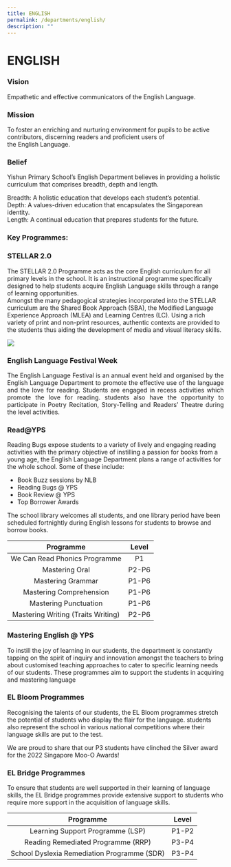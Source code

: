 ```yaml
---
title: ENGLISH
permalink: /departments/english/
description: ""
---
```

# ENGLISH

### **Vision**

Empathetic and effective communicators of the English Language.

### **Mission**

To foster an enriching and nurturing environment for pupils to be active contributors, discerning readers and proficient users of the English Language.

### **Belief**  

Yishun Primary School’s English Department believes in providing a holistic curriculum that comprises breadth, depth and length. 

Breadth: A holistic education that develops each student’s potential.    
Depth: A values-driven education that encapsulates the Singaporean identity.    
Length: A continual education that prepares students for the future.

### Key Programmes:

### **STELLAR 2.0**

The STELLAR 2.0 Programme acts as the core English curriculum for all primary levels in the school. It is an instructional programme specifically designed to help students acquire English Language skills through a range of learning opportunities.    
Amongst the many pedagogical strategies incorporated into the STELLAR curriculum are the Shared Book Approach (SBA), the Modified Language Experience Approach (MLEA) and Learning Centres (LC). Using a rich variety of print and non-print resources, authentic contexts are provided to the students thus aiding the development of media and visual literacy skills.

![](/images/Departments/ENGLISH/EL1.png)

### **English Language Festival Week**

<p style="text-align: justify;">The English Language Festival is an annual event held and organised by the English Language Department to promote the effective use of the language and the love for reading. Students are engaged in recess activities which promote the love for reading. students also have the opportunity to participate in Poetry Recitation, Story-Telling and Readers’ Theatre during the level activities.</p>


### Read@YPS

Reading Bugs expose students to a variety of lively and engaging reading activities with the primary objective of instilling a passion for books from a young age, the English Language Department plans a range of activities for the whole school. Some of these include:      

*   Book Buzz sessions by NLB
*   Reading Bugs @ YPS
*   Book Review @ YPS
*   Top Borrower Awards 

The school library welcomes all students, and one library period have been scheduled fortnightly during English lessons for students to browse and borrow books. 

 |              Programme             |  Level |
|:----------------------------------:|:------:|
|    We Can Read Phonics Programme   |   P1   |
|           Mastering Oral           |  P2-P6 |
|          Mastering Grammar         |  P1-P6 |
|       Mastering Comprehension      |  P1-P6 |
|        Mastering Punctuation       | P1-P6  |
| Mastering Writing (Traits Writing) |  P2-P6 |

### Mastering English @ YPS

To instill the joy of learning in our students, the department is constantly tapping on the spirit of inquiry and innovation amongst the teachers to bring about customised teaching approaches to cater to specific learning needs of our students. These programmes aim to support the students in acquiring and mastering language


### EL Bloom Programmes

Recognising the talents of our students, the EL Bloom programmes stretch the potential of students who display the flair for the language. students also represent the school in various national competitions where their language skills are put to the test.   

We are proud to share that our P3 students have clinched the Silver award for the 2022 Singapore Moo-O Awards!

### EL Bridge Programmes

To ensure that students are well supported in their learning of language skills, the EL Bridge programmes provide extensive support to students who require more support in the acquisition of language skills.

|                   Programme                  | Level |
|:--------------------------------------------:|:-----:|
|       Learning Support Programme (LSP)       | P1-P2 |
|      Reading Remediated Programme (RRP)      | P3-P4 |
| School Dyslexia Remediation Programme  (SDR) | P3-P4 |